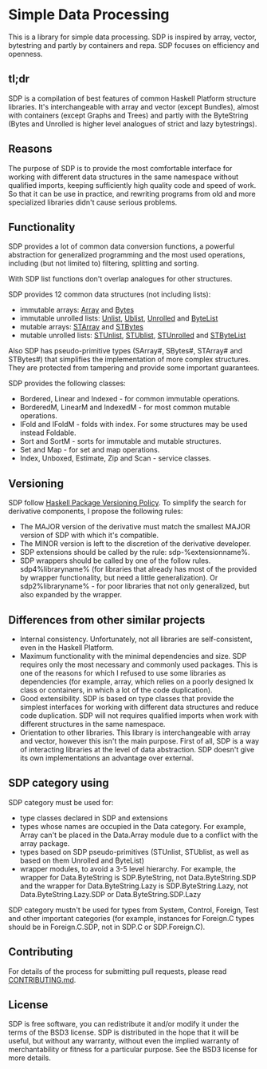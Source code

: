 # Simple Data Processing

This is a library for simple data processing. SDP is inspired by array, vector,
bytestring and partly by containers and repa. SDP focuses on efficiency and
openness.

## tl;dr

SDP is a compilation of best features of common Haskell Platform structure
libraries. It's interchangeable with array and vector (except Bundles),
almost with containers (except Graphs and Trees) and partly with the ByteString
(Bytes and Unrolled is higher level analogues of strict and lazy bytestrings).

## Reasons

The purpose of SDP is to provide the most comfortable interface for working with
different data structures in the same namespace without qualified imports,
keeping sufficiently high quality code and speed of work. So that it can be use
in practice, and rewriting programs from old and more specialized libraries
didn't cause serious problems.

## Functionality

SDP provides a lot of common data conversion functions, a powerful abstraction
for generalized programming and the most used operations, including (but not
limited to) filtering, splitting and sorting.

With SDP list functions don't overlap analogues for other structures.

SDP provides 12 common data structures (not including lists):
- immutable arrays:
[Array](https://github.com/andreymulik/sdp/blob/master/src/SDP/Array.hs) and
[Bytes](https://github.com/andreymulik/sdp/blob/master/src/SDP/Bytes.hs)
- immutable unrolled lists:
[Unlist](https://github.com/andreymulik/sdp/blob/master/src/SDP/Unrolled/Unlist.hs),
[Ublist](https://github.com/andreymulik/sdp/blob/master/src/SDP/ByteList/Ublist.hs),
[Unrolled](https://github.com/andreymulik/sdp/blob/master/src/SDP/Unrolled.hs) and
[ByteList](https://github.com/andreymulik/sdp/blob/master/src/SDP/ByteList.hs)
- mutable arrays:
[STArray](https://github.com/andreymulik/sdp/blob/master/src/SDP/Array/ST.hs) and
[STBytes](https://github.com/andreymulik/sdp/blob/master/src/SDP/Bytes.ST.hs)
- mutable unrolled lists:
[STUnlist](https://github.com/andreymulik/sdp/blob/master/src/SDP/Unrolled/ST.hs),
[STUblist](https://github.com/andreymulik/sdp/blob/master/src/SDP/ByteList/ST.hs),
[STUnrolled](https://github.com/andreymulik/sdp/blob/master/src/SDP/Unrolled.ST.hs)
and [STByteList](https://github.com/andreymulik/sdp/blob/master/src/SDP/ByteList/ST.hs)

Also SDP has pseudo-primitive types (SArray#, SBytes#, STArray# and STBytes#)
that simplifies the implementation of more complex structures. They are
protected from tampering and provide some important guarantees.

SDP provides the following classes:

- Bordered, Linear and Indexed - for common immutable operations.
- BorderedM, LinearM and IndexedM - for most common mutable operations.
- IFold and IFoldM - folds with index. For some structures may be used instead
Foldable.
- Sort and SortM - sorts for immutable and mutable structures.
- Set and Map - for set and map operations.
- Index, Unboxed, Estimate, Zip and Scan - service classes.

## Versioning

SDP follow [Haskell Package Versioning Policy](https://pvp.haskell.org).
To simplify the search for derivative components, I propose the following rules:
* The MAJOR version of the derivative must match the smallest MAJOR version of
SDP with which it's compatible.
* The MINOR version is left to the discretion of the derivative developer.
* SDP extensions should be called by the rule: sdp-%extensionname%.
* SDP wrappers should be called by one of the follow rules.
sdp4%libraryname% (for libraries that already has most of the provided by
wrapper functionality, but need a little generalization). Or sdp2%libraryname% -
for poor libraries that not only generalized, but also expanded by the wrapper.

## Differences from other similar projects

* Internal consistency. Unfortunately, not all libraries are self-consistent,
even in the Haskell Platform.
* Maximum functionality with the minimal dependencies and size. SDP requires
only the most necessary and commonly used packages. This is one of the reasons
for which I refused to use some libraries as dependencies (for example, array,
which relies on a poorly designed Ix class or containers, in which a lot of the
code duplication).
* Good extensibility. SDP is based on type classes that provide the simplest
interfaces for working with different data structures and reduce code
duplication. SDP will not requires qualified imports when work with different
structures in the same namespace.
* Orientation to other libraries. This library is interchangeable with array and
vector, however this isn't the main purpose. First of all, SDP is a way of
interacting libraries at the level of data abstraction. SDP doesn't give its own
implementations an advantage over external.

## SDP category using

SDP category must be used for:
* type classes declared in SDP and extensions
* types whose names are occupied in the Data category. For example, Array can't
be placed in the Data.Array module due to a conflict with the array package.
* types based on SDP pseudo-primitives (STUnlist, STUblist, as well as based on
them Unrolled and ByteList)
* wrapper modules, to avoid a 3-5 level hierarchy. For example, the wrapper for
Data.ByteString is SDP.ByteString, not Data.ByteString.SDP and the wrapper for
Data.ByteString.Lazy is SDP.ByteString.Lazy, not Data.ByteString.Lazy.SDP or
Data.ByteString.SDP.Lazy

SDP category mustn't be used for types from System, Control, Foreign, Test and
other important categories (for example, instances for Foreign.C types should be
in Foreign.C.SDP, not in SDP.C or SDP.Foreign.C).

## Contributing

For details of the process for submitting pull requests, please read
[CONTRIBUTING.md](https://github.com/andreymulik/sdp/blob/master/CONTRIBUTING.md).

## License

SDP is free software, you can redistribute it and/or modify it under the
terms of the BSD3 license.
SDP is distributed in the hope that it will be useful, but without any
warranty, without even the implied warranty of merchantability or fitness for
a particular purpose. See the BSD3 license for more details.

